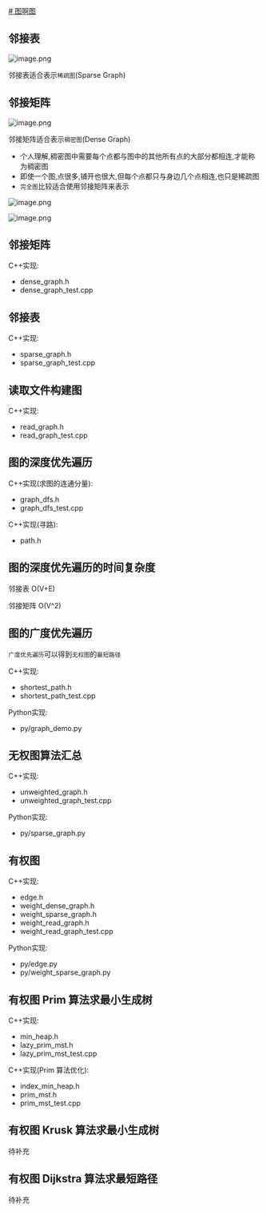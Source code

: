 [# 图啊图](https://www.bilibili.com/video/BV1Pf4y1s7u1/)

## 邻接表

![image.png](pic/adjacency_lists.png)

邻接表适合表示`稀疏图`(Sparse Graph)

## 邻接矩阵

![image.png](pic/adjacency_matrix.png)

邻接矩阵适合表示`稠密图`(Dense Graph)

- 个人理解,稠密图中需要每个点都与图中的其他所有点的大部分都相连,才能称为稠密图
- 即使一个图,点很多,铺开也很大,但每个点都只与身边几个点相连,也只是稀疏图
- `完全图`比较适合使用邻接矩阵来表示

![image.png](pic/sparse_graph.png)

![image.png](pic/dense_graph.png)

## 邻接矩阵 

C++实现:
- dense_graph.h 
- dense_graph_test.cpp

## 邻接表

C++实现:
- sparse_graph.h
- sparse_graph_test.cpp

## 读取文件构建图

C++实现:
- read_graph.h 
- read_graph_test.cpp

## 图的深度优先遍历

C++实现(求图的连通分量):
- graph_dfs.h
- graph_dfs_test.cpp


C++实现(寻路):
- path.h

## 图的深度优先遍历的时间复杂度

邻接表 O(V+E)

邻接矩阵 O(V^2)

## 图的广度优先遍历

`广度优先遍历`可以得到`无权图`的`最短路径`

C++实现:
- shortest_path.h
- shortest_path_test.cpp

Python实现:
- py/graph_demo.py

## 无权图算法汇总

C++实现:
- unweighted_graph.h
- unweighted_graph_test.cpp

Python实现:
- py/sparse_graph.py

## 有权图

C++实现:
- edge.h
- weight_dense_graph.h
- weight_sparse_graph.h
- weight_read_graph.h
- weight_read_graph_test.cpp

Python实现:
- py/edge.py
- py/weight_sparse_graph.py


## 有权图 Prim 算法求最小生成树

C++实现:
- min_heap.h
- lazy_prim_mst.h
- lazy_prim_mst_test.cpp

C++实现(Prim 算法优化):
- index_min_heap.h
- prim_mst.h
- prim_mst_test.cpp

## 有权图 Krusk 算法求最小生成树

待补充

## 有权图 Dijkstra 算法求最短路径

待补充
